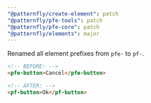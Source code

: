 ```yaml
---
"@patternfly/create-element": patch
"@patternfly/pfe-tools": patch
"@patternfly/pfe-core": patch
"@patternfly/elements": major
---
```


Renamed all element prefixes from `pfe-` to `pf-`.

```html
<!-- BEFORE: -->
<pfe-button>Cancel</pfe-button>

<!-- AFTER: -->
<pf-button>Ok</pf-button>
```
